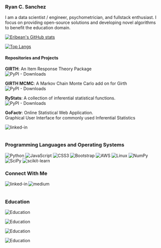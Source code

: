 ### Ryan C. Sanchez

I am a data scientist / engineer, psychometrician, and fullstack enthusiast. I focus on providing open-source solutions and developing novel algorithms to benefit the education domain. 

[![Eribean's GitHub stats](https://github-readme-stats.vercel.app/api?username=eribean&theme=radical)](https://github.com/eribean/github-readme-stats)

[![Top Langs](https://github-readme-stats.vercel.app/api/top-langs/?username=eribean&theme=radical&layout=compact)](https://github.com/eribean/github-readme-stats)


#### Repositories and Projects
**GIRTH**: An Item Response Theory Package </br>
![PyPI - Downloads](https://img.shields.io/pypi/dm/girth?style=flat-square&color=darkgreen)

**GIRTH MCMC**: A Markov Chain Monte Carlo add on for Girth</br>
![PyPI - Downloads](https://img.shields.io/pypi/dm/girth_mcmc?style=flat-square&color=darkgreen)


**RyStats**: A collection of inferential statistical functions. </br>
![PyPI - Downloads](https://img.shields.io/pypi/dm/rystats?style=flat-square&color=darkgreen)

**GoFactr**: Online Statistical Web Application. </br>
Graphical User Interface for commonly used Inferential Statistics

[<img align="left" alt="linked-in" src="https://img.shields.io/badge/-GoFactr-blue?style=for-the-badge" />](https://gofactr.com) 
</br></br>
### Programming Languages and Operating Systems

![Python](https://img.shields.io/badge/python-3670A0?style=for-the-badge&logo=python&logoColor=ffdd54)
![JavaScript](https://img.shields.io/badge/javascript-%23323330.svg?style=for-the-badge&logo=javascript&logoColor=%23F7DF1E)
![CSS3](https://img.shields.io/badge/css3-%231572B6.svg?style=for-the-badge&logo=css3&logoColor=white)
![Bootstrap](https://img.shields.io/badge/bootstrap-%23563D7C.svg?style=for-the-badge&logo=bootstrap&logoColor=white)
![AWS](https://img.shields.io/badge/AWS-%23FF9900.svg?style=for-the-badge&logo=amazon-aws&logoColor=white)
![Linux](https://img.shields.io/badge/Linux-FCC624?style=for-the-badge&logo=linux&logoColor=black)
![NumPy](https://img.shields.io/badge/numpy-%23013243.svg?style=for-the-badge&logo=numpy&logoColor=white)
![SciPy](https://img.shields.io/badge/SciPy-%230C55A5.svg?style=for-the-badge&logo=scipy&logoColor=%white)
![scikit-learn](https://img.shields.io/badge/scikit--learn-%23F7931E.svg?style=for-the-badge&logo=scikit-learn&logoColor=white)

### Connect With Me

[<img align="left" alt="linked-in" src="https://img.shields.io/badge/linkedin-%230077B5.svg?&style=for-the-badge&logo=linkedin&logoColor=white" />](https://www.linkedin.com/in/ryan-sanchez-2156391b3/)

[<img align="left" alt="medium" src="https://img.shields.io/badge/medium-%2312100E.svg?&style=for-the-badge&logo=medium&logoColor=white" />](https://medium.com/@GoFactr)

</br></br>

### Education
[<img align="left" alt="Education" src="https://img.shields.io/badge/-Resume-darkgreen?style=for-the-badge" />](https://drive.google.com/file/d/1Vvx_UwFDk7TvGY6K83bKwhbgvJyaWuQf/view?usp=sharing)
</br>

[<img align="left" alt="Education" src="https://img.shields.io/badge/U%20of%20Wyoming-B.S.%20Physics-%23563D7C?style=for-the-badge" />](http://www.uwyo.edu/physics/)
</br>

[<img align="left" alt="Education" src="https://img.shields.io/badge/Western%20Washington-B.S.%20Psychology-%23563D7C?style=for-the-badge" />](https://chss.wwu.edu/psychology)
</br>

[<img align="left" alt="Education" src="https://img.shields.io/badge/Georgia%20Tech-M.S.%20Quantitative%20Psychology-%23563D7C?style=for-the-badge" />](https://psychology.gatech.edu/)
</br></br>


